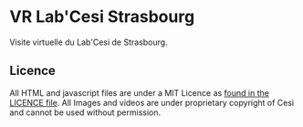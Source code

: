 # VR Lab'Cesi Strasbourg

Visite virtuelle du Lab'Cesi de Strasbourg.

## Licence

All HTML and javascript files are under a MIT Licence as [found in the LICENCE file](LICENSE).
All Images and videos are under proprietary copyright of Cesi and cannot be
used without permission.
